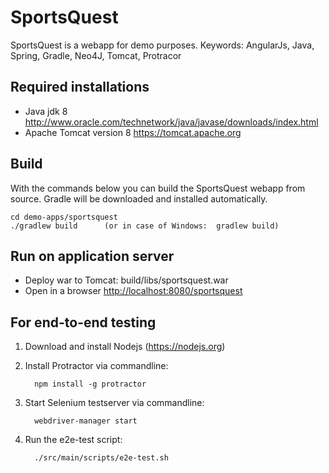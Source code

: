 SportsQuest
===========

SportsQuest is a webapp for demo purposes.
Keywords: AngularJs, Java, Spring, Gradle, Neo4J, Tomcat, Protracor

Required installations
-------------
- Java jdk 8 <http://www.oracle.com/technetwork/java/javase/downloads/index.html>
- Apache Tomcat version 8 <https://tomcat.apache.org>

Build
--------------
With the commands below you can build the SportsQuest webapp from source. Gradle will be downloaded and installed automatically.

	cd demo-apps/sportsquest
	./gradlew build      (or in case of Windows:  gradlew build)

Run on application server
-------------------------
- Deploy war to Tomcat: build/libs/sportsquest.war
- Open in a browser <http://localhost:8080/sportsquest>

For end-to-end testing
----------------------
1. Download and install Nodejs (https://nodejs.org)
2. Install Protractor via commandline:

         npm install -g protractor

3. Start Selenium testserver via commandline: 

         webdriver-manager start 

4. Run the e2e-test script: 

         ./src/main/scripts/e2e-test.sh